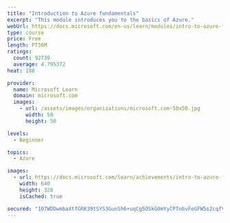 ```yaml
---
title: "Introduction to Azure fundamentals"
excerpt: "This module introduces you to the basics of Azure."
webUrl: https://docs.microsoft.com/en-us/learn/modules/intro-to-azure-fundamentals/
type: course
price: Free
length: PT36M
ratings:
  count: 92739
  average: 4.795372
heat: 188

provider:
  name: Microsoft Learn
  domain: microsoft.com
  images:
    - url: /assets/images/organizations/microsoft.com-50x50.jpg
      width: 50
      height: 50

levels:
  - Beginner

topics:
  - Azure

images:
  - url: https://docs.microsoft.com/learn/achievements/intro-to-azure-fundamentals-social.png
    width: 640
    height: 320
    isCached: true

secured: "107WDDwmbaXtfGRK39tSYS3GunSh6+uqCg5OSkG0mYyCPTnbvFeGFW5s2cqfV2+dHW//lKMY/wjyXbYs0uvzftVF8rU0GrgOCLUyPF6L7kJiMifkcK38PAYk/zrjfN/RZjhi1PI01pE/GcXCNFM0/b/5S+So3O9I7dVrBBdsmbJpyOOxrOcse5216GNcDH613u3bKfqdYug5QZURuudIswvBNaD2KFTxrJaZ4FHQ/aOTKuhkD/eoNubhOk4Chhjx8L7qnbFMSui/bW9NUZV6pMhiJUhBasKw070rEG05tb1+Mv+qcKg5uMzk+aGeMH8S6ZK0E40bLVCgICLRIYUtVA4XodAOfUIU44myV3mz50r2SId8hbf1SvX+xeDW4yojhHwXcPJlPBbMWRKYaw/4E/jM5t0SjzThAhgcbIKc7iRUfMj964O3YDN2z7TsbsQj;bMbsTeEMYaMHzWC4ghwncg=="
---
```


